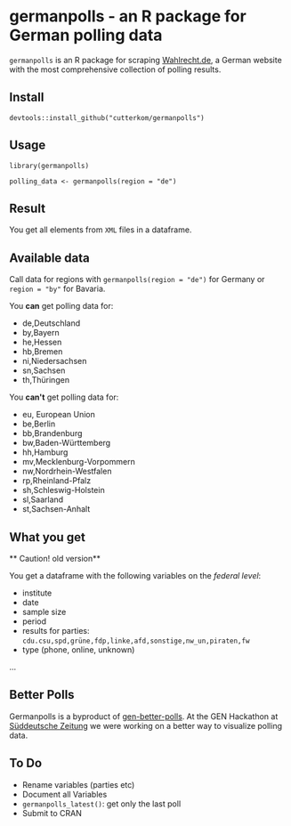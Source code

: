 # germanpolls - an R package for German polling data

`germanpolls` is an R package for scraping [Wahlrecht.de](http://www.wahlrecht.de), a German website with the most comprehensive collection of polling results.

## Install 

`devtools::install_github("cutterkom/germanpolls")`

## Usage 

`library(germanpolls)`

`polling_data <- germanpolls(region = "de")`

## Result

You get all elements from `XML` files in a dataframe.

## Available data

Call data for regions with `germanpolls(region = "de")` for Germany or `region = "by"` for Bavaria.

You **can** get polling data for:

- de,Deutschland
- by,Bayern
- he,Hessen
- hb,Bremen
- ni,Niedersachsen
- sn,Sachsen
- th,Thüringen

You **can't** get polling data for:

- eu, European Union
- be,Berlin
- bb,Brandenburg
- bw,Baden-Württemberg
- hh,Hamburg
- mv,Mecklenburg-Vorpommern
- nw,Nordrhein-Westfalen
- rp,Rheinland-Pfalz
- sh,Schleswig-Holstein
- sl,Saarland
- st,Sachsen-Anhalt

## What you get

** Caution! old version**

You get a dataframe with the following variables on the *federal level*: 

- institute
- date
- sample size
- period
- results for parties: `cdu.csu,spd,grüne,fdp,linke,afd,sonstige,nw_un,piraten,fw`
- type (phone, online, unknown)

...

## Better Polls

Germanpolls is a byproduct of [gen-better-polls](https://github.com/sueddeutsche/gen-better-polls). At the GEN Hackathon at [Süddeutsche Zeitung](http://www.sz.de) we were working on a better way to visualize polling data.

## To Do

* Rename variables (parties etc)
* Document all Variables
* `germanpolls_latest()`: get only the last poll
* Submit to CRAN